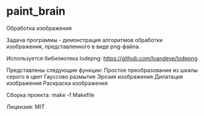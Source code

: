 # paint_brain
Обработка изображения

Задача программы - демонстрация алгоритмов обработки изображения, представленного в виде png-файла.

Используется бибилиотека lodepng: https://github.com/lvandeve/lodepng

Представлены следующие функции:
Простое преобразование из шкалы серого в цвет
Гауссово размытие
Эрозия изображения
Дилатация изображения
Раскраска изображения


Сборка проекта: make -f Makefile

Лицензия: MIT
